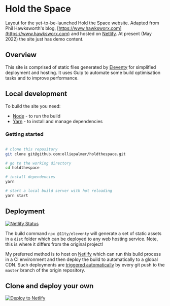 # Hold the Space

Layout for the yet-to-be-launched Hold the Space website. Adapted from Phil Hawksworth's blog, [https://www.hawksworx.com](https://www.hawksworx.com) and hosted on [Netlify](http://www.netlify.com). At present (May 2022) the site just has demo content.


## Overview

This site is comprised of static files generated by [Eleventy](https://11ty.io) for simplified deployment and hosting. It uses Gulp to automate some build optimisation tasks and to improve performance.


## Local development

To build the site you need:

- [Node](https://nodejs.org) - to run the build
- [Yarn](https://yarnpkg.com) - to install and manage dependencies


### Getting started

```bash

# clone this repository
git clone git@github.com:olliepalmer/holdthespace.git

# go to the working directory
cd holdthespace

# install dependencies
yarn

# start a local build server with hot reloading
yarn start
```


## Deployment

[![Netlify Status](https://api.netlify.com/api/v1/badges/637366aa-9df7-47ae-911b-a553d98cf89c/deploy-status)](https://app.netlify.com/sites/holdthespace/deploys)

The build command `npx @11ty/eleventy` will generate a set of static assets in a `dist` folder which can be deployed to any web hosting service. Note, this is where it differs from the original project! 

My preferred method is to host on [Netlify](http://www.netlify.com) which can run this build process in a CI environment and then deploy the build to automatically to a global CDN. Such deployments are [triggered automatically](https://www.netlify.com/docs/continuous-deployment/) by every git push to the `master` branch of the origin repository.


## Clone and deploy your own
[![Deploy to Netlify](https://www.netlify.com/img/deploy/button.svg)](https://app.netlify.com/start/deploy?repository=https://github.com/olliepalmer/holdthespace)

